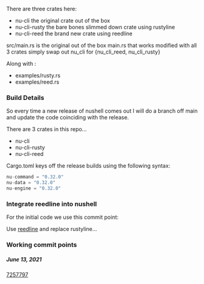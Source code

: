 
There are three crates here:

* nu-cli the original crate out of the box
* nu-cli-rusty the bare bones slimmed down crate using rustyline
* nu-cli-reed the brand new crate using reedline

src/main.rs is the original out of the box main.rs that works modified
with all 3 crates simply swap out nu_cli for {nu_cli_reed, nu_cli_rusty}

Along with :

* examples/rusty.rs
* examples/reed.rs

### Build Details

So every time a new release of nushell comes out I will do a branch off main and update the code coinciding with the release.

There are 3 crates in this repo...

  * nu-cli
  * nu-cli-rusty
  * nu-cli-reed

Cargo.toml keys off the release builds using the following syntax:

```rust
nu-command = "0.32.0"
nu-data = "0.32.0"
nu-engine = "0.32.0"
```

### Integrate reedline into nushell

For the initial code we use this commit point:

Use [reedline](https://github.com/jonathandturner/reedline) and replace rustyline...

### Working commit points

##### June 13, 2021

[7257797](https://github.com/jonathandturner/reedline/commit/725779728c078fa62ee7b16a6589ae4cc03ee44a)
